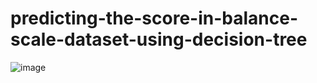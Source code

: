 
# predicting-the-score-in-balance-scale-dataset-using-decision-tree
![image](https://github.com/zelikhan/predicting-the-score-in-balance-scale-dataset-using-decision-tree/assets/114800813/644a2a81-af4a-4053-91e8-d9d9441a0b64)



